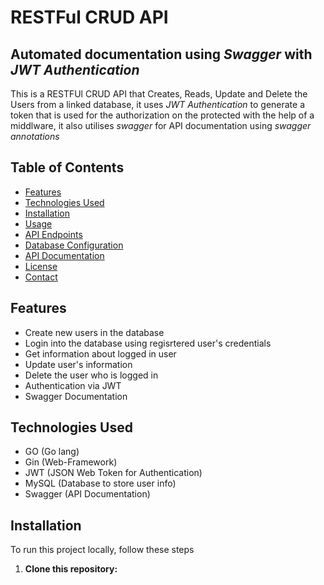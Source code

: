 # RESTFul CRUD API
## Automated documentation using _Swagger_ with _JWT Authentication_
This is a RESTFUl CRUD API that Creates, Reads, Update and Delete the Users from a linked database, it uses _JWT Authentication_ to generate a token that is used for the authorization on the protected with the help of a middlware, it also utilises _swagger_ for API documentation using _swagger annotations_

## Table of Contents
- [Features](#features)
- [Technologies Used](#technologies-used)
- [Installation](#installation)
- [Usage](#usage)
- [API Endpoints](#api-endpoints)
- [Database Configuration](#database-configuration)
- [API Documentation](#api-documentation)
- [License](#license)
- [Contact](#contact)

## Features
- Create new users in the database
- Login into the database using regisrtered user's credentials
- Get information about logged in user
- Update user's information
- Delete the user who is logged in
- Authentication via JWT
- Swagger Documentation

## Technologies Used
- GO (Go lang)
- Gin (Web-Framework)
- JWT (JSON Web Token for Authentication)
- MySQL (Database to store user info)
- Swagger (API Documentation)

## Installation
To run this project locally, follow these steps

1. **Clone this repository:**
   ```bash

  
